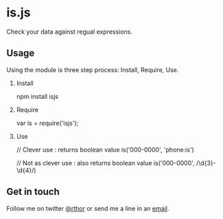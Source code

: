 # is.js

Check your data against regual expressions.

## Usage

Using the module is three step process: Install, Require, Use.

1) Install

	npm install isjs

2) Require

	var is = require('isjs');

3) Use

	// Clever use : returns boolean value
	is('000-0000', 'phone:is')

	// Not as clever use : also returns boolean value
	is('000-0000', /\d{3}-\d{4}/)

## Get in touch

Follow me on twitter [@rthor](http://twitter.com/rthor) or send me a line in an [email](mailto:ragnar@ylgur.is).